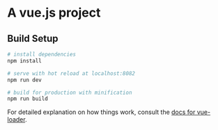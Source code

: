 # A vue.js project

## Build Setup

``` bash
# install dependencies
npm install

# serve with hot reload at localhost:8082
npm run dev

# build for production with minification
npm run build
```

For detailed explanation on how things work, consult the [docs for vue-loader](http://vuejs.github.io/vue-loader).
